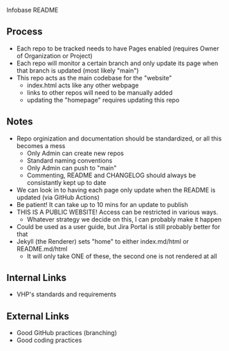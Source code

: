 Infobase README

## Process
* Each repo to be tracked needs to have Pages enabled (requires Owner of Organization or Project)
* Each repo will monitor a certain branch and only update its page when that branch is updated (most likely "main")
* This repo acts as the main codebase for the "website"
    * index.html acts like any other webpage
    * links to other repos will need to be manually added
    * updating the "homepage" requires updating this repo


## Notes
* Repo orginization and documentation should be standardized, or all this becomes a mess
    * Only Admin can create new repos
    * Standard naming conventions
    * Only Admin can push to "main"
    * Commenting, README and CHANGELOG should always be consistantly kept up to date
* We can look in to having each page only update when the README is updated (via GitHub Actions)
* Be patient! It can take up to 10 mins for an update to publish
* THIS IS A PUBLIC WEBSITE! Access can be restricted in various ways. 
    * Whatever strategy we decide on this, I can probably make it happen
* Could be used as a user guide, but Jira Portal is still probably better for that
* Jekyll (the Renderer) sets "home" to either index.md/html or README.md/html
    * It will only take ONE of these, the second one is not rendered at all


## Internal Links
* VHP's standards and requirements


## External Links
* Good GitHub practices (branching)
* Good coding practices